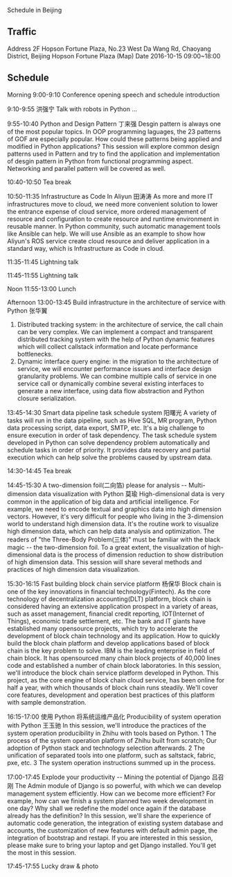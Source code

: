 Schedule in Beijing

Traffic
------
Address 2F Hopson Fortune Plaza, No.23 West Da Wang Rd, Chaoyang District, Beijing
Hopson Fortune Plaza (Map)
Date 2016-10-15 09:00~18:00

Schedule
-----

Morning
9:00-9:10 Conference opening speech and schedule introduction

9:10-9:55 洪强宁
Talk with robots in Python
...

9:55-10:40
Python and Design Pattern
丁来强
Desgin pattern is always one of the most popular topics. In OOP programming laguages, the 23 patterns of GOF are especially popular. How could these patterns being applied and modified in Python applications? This session will explore common design patterns used in Pattern and try to find the application and implementation of desgin pattern in Python from functional programming aspect. Networking and parallel pattern will be covered as well.

10:40-10:50 Tea break

10:50-11:35
Infrastructure as Code In Aliyun
田涛涛
As more and more IT infrastructures move to cloud, we need more convenient solution to lower the entrance expense of cloud service, more ordered management of resource and configuration to create resource and runtime environment in reusable manner. In Python community, such automatic management tools like Ansible can help. We will use Ansible as an example to show how Aliyun's ROS service create cloud resource and deliver application in a standard way, which is Infrastructure as Code in cloud.

11:35-11:45 Lightning talk

11:45-11:55 Lightning talk

Noon
11:55-13:00 Lunch

Afternoon
13:00-13:45
Build infrastructure in the architecture of service with Python
张华翼
1. Distributed tracking system: in the architecture of service, the call chain can be very complex. We can implement a compact and transparent distributed tracking system with the help of Python dynamic features which will collect callstack information and locate performance bottlenecks.
2. Dynamic interface query engine: in the migration to the architecture of service, we will encounter performance issues and  interface design granularity problems. We can combine multiple calls of service in one service call or dynamically combine several existing interfaces to generate a new interface, using data flow abstraction and Python closure serialization.

13:45-14:30
Smart data pipeline task schedule system
阳曙光
A variety of tasks will run in the data pipeline, such as Hive SQL, MR program, Python data processing script, data export, SMTP, etc. It's a big challenge to ensure execution in order of task dependency. The task schedule system developed in Python can solve dependency problem automatically and schedule tasks in order of priority. It provides data recovery and partial execution which can help solve the problems caused by upstream data.

14:30-14:45 Tea break

14:45-15:30
A two-dimension foil(二向箔) please for analysis
-- Multi-dimension data visualization with Python
莫瑜
High-dimensional data is very common in the application of big data and artificial intelligence. For example, we need to encode textual and graphics data into high dimension vectors. However, it's very difficult for people who living in the 3-dimension world to understand high dimension data. It's the routine work to visualize high dimension data, which can help data analysis and optimization. 
The readers of "the Three-Body Problem(三体)" must be familiar with the black magic -- the two-dimension foil. To a great extent, the visualization of high-dimensional data is the process of dimension reduction to show distribution of high dimension data.
This session will share several methods and practices of high dimension data visualization.

15:30-16:15
Fast building block chain service platform
杨保华
Block chain is one of the key innovations in financial technology(Fintech). As the core technology of decentralization accounting(DLT) platform, block chain is considered having an extensive application prospect in a variety of areas, such as asset management, financial credit reporting, IOT(Internet of Things), economic trade settlement, etc. The bank and IT giants have established many opensource projects, which try to accelerate the development of block chain technology and its application. How to quickly build the block chain platform and develop applications based of block chain is the key problem to solve.
IBM is the leading enterprise in field of chain block. It has opensourced many chain block projects of 40,000 lines code and established a number of chain block laboratories. In this session, we'll introduce the block chain service platform developed in Python. This project, as the core engine of block chain cloud service, has been online for half a year, with which thousands of block chain runs steadily. We'll cover core features, development and operation best practices of this platform with sample demonstration.

16:15-17:00
使用 Python 将系统运维产品化
Producibility of system operation with Python
王玉驰
In this session, we'll introduce the practices of the system operation producibility in Zhihu with tools based on Python.
1 The process of the system operation platform of Zhihu built from scratch; Our adoption of Python stack and technology selection afterwards.
2 The unification of separated tools into one platform, such as saltstack, fabric, pxe, etc.
3 The system operation instructions summed up in the process.

17:00-17:45
Explode your productivity
-- Mining the potential of Django
吕召刚
The Admin module of Django is so powerful, with which we can develop management system efficiently. How can we become more efficient? For example, how can we finish a system planned two week development in one day? Why shall we redefine the model once again if the database already has the definition? In this session, we'll share the experience of automatic code generation, the integration of existing system database and accounts, the customization of new features with default admin page, the integration of bootstrap and restapi. If you are interested in this session, please make sure to bring your laptop and get Django installed. You'll get the most in this session.

17:45-17:55 Lucky draw & photo

